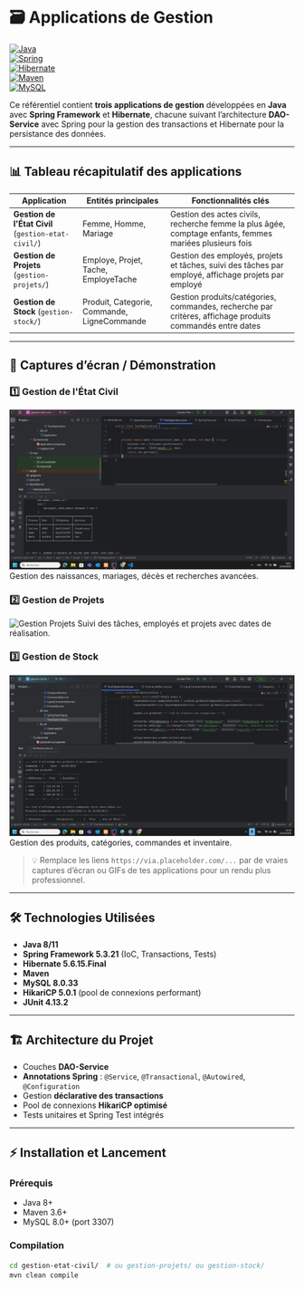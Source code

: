 # 🗃️ Applications de Gestion

[![Java](https://img.shields.io/badge/Java-8%2F11-blue)](https://www.java.com/)  
[![Spring](https://img.shields.io/badge/Spring-5.3.21-brightgreen)](https://spring.io/)  
[![Hibernate](https://img.shields.io/badge/Hibernate-5.6.15.Final-orange)](https://hibernate.org/)  
[![Maven](https://img.shields.io/badge/Maven-3.6%2B-red)](https://maven.apache.org/)  
[![MySQL](https://img.shields.io/badge/MySQL-8.0.33-blue)](https://www.mysql.com/)

Ce référentiel contient **trois applications de gestion** développées en **Java** avec **Spring Framework** et **Hibernate**, chacune suivant l’architecture **DAO-Service** avec Spring pour la gestion des transactions et Hibernate pour la persistance des données.

---

## 📊 Tableau récapitulatif des applications

| Application | Entités principales | Fonctionnalités clés |
|------------|------------------|--------------------|
| **Gestion de l'État Civil** (`gestion-etat-civil/`) | Femme, Homme, Mariage | Gestion des actes civils, recherche femme la plus âgée, comptage enfants, femmes mariées plusieurs fois |
| **Gestion de Projets** (`gestion-projets/`) | Employe, Projet, Tache, EmployeTache | Gestion des employés, projets et tâches, suivi des tâches par employé, affichage projets par employé |
| **Gestion de Stock** (`gestion-stock/`) | Produit, Categorie, Commande, LigneCommande | Gestion produits/catégories, commandes, recherche par critères, affichage produits commandés entre dates |

---

## 📸 Captures d’écran / Démonstration

### 1️⃣ Gestion de l'État Civil
![Gestion État Civil](gestion-etat-civil/Screen/Test_App_gestion-etat-civil.png)
Gestion des naissances, mariages, décès et recherches avancées.

### 2️⃣ Gestion de Projets
![Gestion Projets](gestion-projet/Screen/Test_App_projet.png)
Suivi des tâches, employés et projets avec dates de réalisation.

### 3️⃣ Gestion de Stock
![Gestion Stock](gestion-stock/Screen/Test_App_Stock.png)
Gestion des produits, catégories, commandes et inventaire.

> 💡 Remplace les liens `https://via.placeholder.com/...` par de vraies captures d’écran ou GIFs de tes applications pour un rendu plus professionnel.

---

## 🛠️ Technologies Utilisées

- **Java 8/11**  
- **Spring Framework 5.3.21** (IoC, Transactions, Tests)  
- **Hibernate 5.6.15.Final**  
- **Maven**  
- **MySQL 8.0.33**  
- **HikariCP 5.0.1** (pool de connexions performant)  
- **JUnit 4.13.2**  

---

## 🏗️ Architecture du Projet

- Couches **DAO-Service**  
- **Annotations Spring** : `@Service`, `@Transactional`, `@Autowired`, `@Configuration`  
- Gestion **déclarative des transactions**  
- Pool de connexions **HikariCP optimisé**  
- Tests unitaires et Spring Test intégrés  

---

## ⚡ Installation et Lancement

### Prérequis
- Java 8+  
- Maven 3.6+  
- MySQL 8.0+ (port 3307)  

### Compilation
```bash
cd gestion-etat-civil/  # ou gestion-projets/ ou gestion-stock/
mvn clean compile
